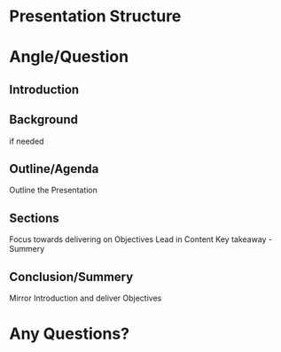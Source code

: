 # Presentation Structure

# Angle/Question

## Introduction

## Background
if needed

## Outline/Agenda

Outline the Presentation

## Sections
Focus towards delivering on Objectives
Lead in
Content
Key takeaway - Summery

## Conclusion/Summery

Mirror Introduction and deliver Objectives

# Any Questions?
